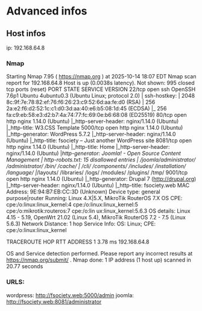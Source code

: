 # Advanced infos

## Host infos
ip: 192.168.64.8

### Nmap
Starting Nmap 7.95 ( https://nmap.org ) at 2025-10-14 18:07 EDT
Nmap scan report for 192.168.64.8
Host is up (0.0038s latency).
Not shown: 995 closed tcp ports (reset)
PORT     STATE SERVICE VERSION
22/tcp   open  ssh     OpenSSH 7.6p1 Ubuntu 4ubuntu0.3 (Ubuntu Linux; protocol 2.0)
| ssh-hostkey: 
|   2048 8c:9f:7e:78:82:ef:76:f6:26:23:c9:52:6d:aa:fe:d0 (RSA)
|   256 2a:e2:f6:d2:52:1c:c1:d0:3d:aa:40:e6:b5:08:1d:45 (ECDSA)
|_  256 fa:c9:eb:58:e3:d2:b7:4a:74:77:fc:69:0e:b6:68:08 (ED25519)
80/tcp   open  http    nginx 1.14.0 (Ubuntu)
|_http-server-header: nginx/1.14.0 (Ubuntu)
|_http-title: W3.CSS Template
5000/tcp open  http    nginx 1.14.0 (Ubuntu)
|_http-generator: WordPress 5.7.2
|_http-server-header: nginx/1.14.0 (Ubuntu)
|_http-title: fsociety &#8211; Just another WordPress site
8081/tcp open  http    nginx 1.14.0 (Ubuntu)
|_http-title: Home
|_http-server-header: nginx/1.14.0 (Ubuntu)
|_http-generator: Joomla! - Open Source Content Management
| http-robots.txt: 15 disallowed entries 
| /joomla/administrator/ /administrator/ /bin/ /cache/ 
| /cli/ /components/ /includes/ /installation/ /language/ 
|_/layouts/ /libraries/ /logs/ /modules/ /plugins/ /tmp/
9001/tcp open  http    nginx 1.14.0 (Ubuntu)
|_http-generator: Drupal 7 (http://drupal.org)
|_http-server-header: nginx/1.14.0 (Ubuntu)
|_http-title: fsociety.web
MAC Address: 9E:94:B7:EB:CC:3D (Unknown)
Device type: general purpose|router
Running: Linux 4.X|5.X, MikroTik RouterOS 7.X
OS CPE: cpe:/o:linux:linux_kernel:4 cpe:/o:linux:linux_kernel:5 cpe:/o:mikrotik:routeros:7 cpe:/o:lin
ux:linux_kernel:5.6.3
OS details: Linux 4.15 - 5.19, OpenWrt 21.02 (Linux 5.4), MikroTik RouterOS 7.2 - 7.5 (Linux 5.6.3)
Network Distance: 1 hop
Service Info: OS: Linux; CPE: cpe:/o:linux:linux_kernel

TRACEROUTE
HOP RTT     ADDRESS
1   3.78 ms 192.168.64.8

OS and Service detection performed. Please report any incorrect results at https://nmap.org/submit/ .
Nmap done: 1 IP address (1 host up) scanned in 20.77 seconds



### URLS:
wordpress: http://fsociety.web:5000/admin
joomla: http://fsociety.web:8081/administrator
